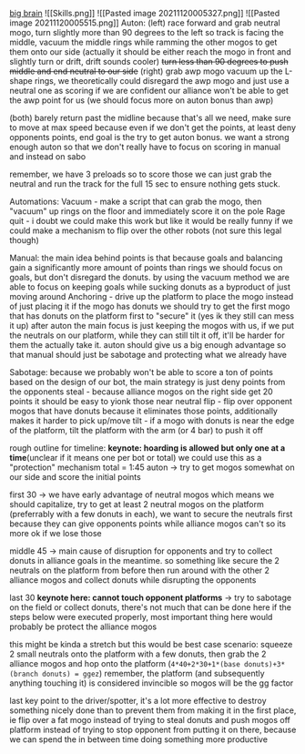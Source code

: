 [big brain](https://content.vexrobotics.com/docs/21-22/tipping-point/GameManual-2.1.pdf)
![[Skills.png]]
![[Pasted image 20211120005327.png]]
![[Pasted image 20211120005515.png]]
Auton:
(left) race forward and grab neutral mogo, turn slightly more than 90 degrees to the left so track is facing the middle, vacuum the middle rings while ramming the other mogos to get them onto our side (actually it should be either reach the mogo in front and slightly turn or drift, drift sounds cooler)
~~turn less than 90 degrees to push middle and end neutral to our side~~
(right) grab awp mogo vacuum up the L-shape rings, we theoretically could disregard the awp mogo and just use a neutral one as scoring if we are confident our alliance won't be able to get the awp point for us (we should focus more on auton bonus than awp)

(both) barely return past the midline because that's all we need, make sure to move at max speed because even if we don't get the points, at least deny opponents points, end goal is the try to get auton bonus. we want a strong enough auton so that we don't really have to focus on scoring in manual and instead on sabo

remember, we have 3 preloads so to score those we can just grab the neutral and run the track for the full 15 sec to ensure nothing gets stuck.

Automations:
Vacuum - make a script that can grab the mogo, then "vacuum" up rings on the floor and immediately score it on the pole
Rage quit - i doubt we could make this work but like it would be really funny if we could make a mechanism to flip over the other robots (not sure this legal though)


Manual:
the main idea behind points is that because goals and balancing gain a significantly more amount of points than rings we should focus on goals, but don't disregard the donuts. by using the vacuum method we are able to focus on keeping goals while sucking donuts as a byproduct of just moving around
Anchoring - drive up the platform to place the mogo instead of just placing it if the mogo has donuts
we should try to get the first mogo that has donuts on the platform first to "secure" it (yes ik they still can mess it up)
after auton the main focus is just keeping the mogos with us, if we put the neutrals on our platform, while they can still tilt it off, it'll be harder for them the actually take it. auton should give us a big enough advantage so that manual should just be sabotage and protecting what we already have

Sabotage:
because we probably won't be able to score a ton of points based on the design of our bot, the main strategy is just deny points from the opponents
steal - because alliance mogos on the right side get 20 points it should be easy to yionk those near neutral
flip - flip over opponent mogos that have donuts because it eliminates those points, additionally makes it harder to pick up/move
tilt - if a mogo with donuts is near the edge of the platform, tilt the platform with the arm (or 4 bar) to push it off

rough outline for timeline:
**keynote: hoarding is allowed but only one at a time**(unclear if it means one per bot or total) we could use this as a "protection" mechanism
total = 1:45
auton -> try to get mogos somewhat on our side and score the initial points

first 30 -> we have early advantage of neutral mogos which means we should capitalize, try to get at least 2 neutral mogos on the platform (preferrably with a few donuts in each), we want to secure the neutrals first because they can give opponents points while alliance mogos can't so its more ok if we lose those

middle 45 -> main cause of disruption for opponents and try to collect donuts in alliance goals in the meantime. so something like secure the 2 neutrals on the platform from before then run around with the other 2 alliance mogos and collect donuts while disrupting the opponents

last 30 **keynote here: cannot touch opponent platforms** -> try to sabotage on the field or collect donuts, there's not much that can be done here if the steps below were executed properly, most important thing here would probably be protect the alliance mogos

this might be kinda a stretch but this would be best case scenario: squeeze 2 small neutrals onto the platform with a few donuts, then grab the 2 alliance mogos and hop onto the platform (`4*40+2*30+1*(base donuts)+3*(branch donuts) = ggez`) remember, the platform (and subsequently anything touching it) is considered invincible so mogos will be the gg factor

last key point to the driver/spotter, it's a lot more effective to destroy something nicely done than to prevent them from making it in the first place, ie flip over a fat mogo instead of trying to steal donuts and push mogos off platform instead of trying to stop opponent from putting it on there, because we can spend the in between time doing something more productive